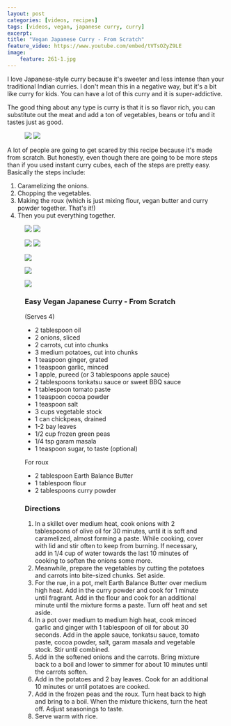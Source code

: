 ```yaml
---
layout: post
categories: [videos, recipes]
tags: [videos, vegan, japanese curry, curry]
excerpt: 
title: "Vegan Japanese Curry - From Scratch"
feature_video: https://www.youtube.com/embed/tVTsOZyZ9LE
image:
    feature: 261-1.jpg
---
```


I love Japanese-style curry because it's sweeter and less intense than your traditional Indian curries.  I don't mean this in a negative way, but it's a bit like curry for kids.  You can have a lot of this curry and it is super-addictive.

The good thing about any type is curry is that it is so flavor rich, you can substitute out the meat and add a ton of vegetables, beans or tofu and it tastes just as good.

<figure class = "half">
    <img src="/images/261-2.jpg">
    <img src="/images/261-3.jpg">
</figure> 

A lot of people are going to get scared by this recipe because it's made from scratch.  But honestly, even though there are going to be more steps than if you used instant curry cubes, each of the steps are pretty easy.  Basically the steps include:

1. Caramelizing the onions.
2. Chopping the vegetables.
3. Making the roux (which is just mixing flour, vegan butter and curry powder together.  That's it!)
4. Then you put everything together.

<figure class = "half">
    <img src="/images/261-4.jpg">
    <img src="/images/261-7.jpg">
</figure> 

<figure class = "half">
    <img src="/images/261-5.jpg">
    <img src="/images/261-6.jpg">
</figure> 


<figure>
    <img src="/images/261-8.jpg">
</figure> 

<figure>
    <img src="/images/261-10.jpg">
</figure> 

<figure>
    <img src="/images/261-11.jpg">
</figure> 


<figure class="ingredients" markdown="1">

### Easy Vegan Japanese Curry - From Scratch
(Serves 4)

- 2 tablespoon oil 
- 2 onions, sliced
- 2 carrots, cut into chunks
- 3 medium potatoes, cut into chunks
- 1 teaspoon ginger, grated
- 1 teaspoon garlic, minced
- 1 apple, pureed (or 3 tablespoons apple sauce)
- 2 tablespoons tonkatsu sauce or sweet BBQ sauce
- 1 tablespoon tomato paste 
- 1 teaspoon cocoa powder 
- 1 teaspoon salt 
- 3 cups vegetable stock
- 1 can chickpeas, drained
- 1-2 bay leaves  
- 1/2 cup frozen green peas 
- 1/4 tsp garam masala 
- 1 teaspoon sugar, to taste (optional)

For roux 

- 2 tablespoon Earth Balance Butter 
- 1 tablespoon flour 
- 2  tablespoons curry powder
</figure>

<figure class="directions" markdown="1">

### Directions

1. In a skillet over medium heat, cook onions with 2 tablespoons of olive oil for 30 minutes, until it is soft and caramelized, almost forming a paste.  While cooking, cover with lid and stir often to keep from burning. If necessary, add in 1/4 cup of water towards the last 10 minutes of cooking to soften the onions some more.
2. Meanwhile, prepare the vegetables by cutting the potatoes and carrots into bite-sized chunks.  Set aside.  
3. For the rue, in a pot, melt Earth Balance Butter over medium high heat.  Add in the curry powder and cook for 1 minute until fragrant.  Add in the flour and cook for an additional minute until the mixture forms a paste.  Turn off heat and set aside.
4. In a pot over medium to medium high heat, cook minced garlic and ginger with 1 tablespoon of oil for about 30 seconds.  Add in the apple sauce, tonkatsu sauce, tomato paste, cocoa powder, salt, garam masala and vegetable stock.  Stir until combined.  
5. Add in the softened onions and the carrots.  Bring mixture back to a boil and lower to simmer for about 10 minutes until the carrots soften.
6. Add in the potatoes and 2 bay leaves.  Cook for an additional 10 minutes or until potatoes are cooked.
7. Add in the frozen peas and the roux.  Turn heat back to high and bring to a boil.  When the mixture thickens, turn the heat off.  Adjust seasonings to taste.
8. Serve warm with rice.

</figure>